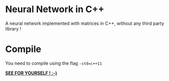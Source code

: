 # Neural Network in C++
A neural network implemented with matrices in C++, without any third party library !

# Compile
You need to compile using the flag `-std=c++11`

**[SEE FOR YOURSELF ! ;-)](https://github.com/omaflak/Neural-Network/blob/master/main.cpp)**
